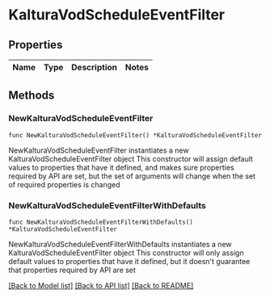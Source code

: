 # KalturaVodScheduleEventFilter

## Properties

Name | Type | Description | Notes
------------ | ------------- | ------------- | -------------

## Methods

### NewKalturaVodScheduleEventFilter

`func NewKalturaVodScheduleEventFilter() *KalturaVodScheduleEventFilter`

NewKalturaVodScheduleEventFilter instantiates a new KalturaVodScheduleEventFilter object
This constructor will assign default values to properties that have it defined,
and makes sure properties required by API are set, but the set of arguments
will change when the set of required properties is changed

### NewKalturaVodScheduleEventFilterWithDefaults

`func NewKalturaVodScheduleEventFilterWithDefaults() *KalturaVodScheduleEventFilter`

NewKalturaVodScheduleEventFilterWithDefaults instantiates a new KalturaVodScheduleEventFilter object
This constructor will only assign default values to properties that have it defined,
but it doesn't guarantee that properties required by API are set


[[Back to Model list]](../README.md#documentation-for-models) [[Back to API list]](../README.md#documentation-for-api-endpoints) [[Back to README]](../README.md)


